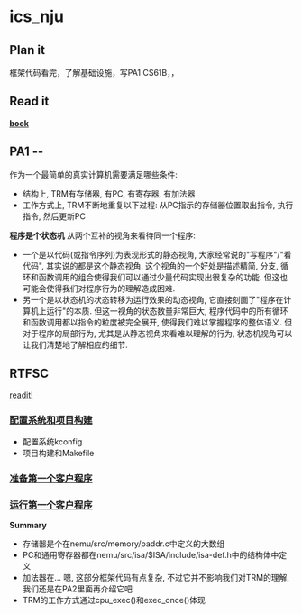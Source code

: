 # ics_nju
## Plan it
框架代码看完，了解基础设施，写PA1
CS61B，，   
## Read it
**[book](https://riscv.org/technical/specifications/)**


## PA1 --
作为一个最简单的真实计算机需要满足哪些条件:

* 结构上, TRM有存储器, 有PC, 有寄存器, 有加法器
* 工作方式上, TRM不断地重复以下过程: 从PC指示的存储器位置取出指令, 执行指令, 然后更新PC

**程序是个状态机**
从两个互补的视角来看待同一个程序:

* 一个是以代码(或指令序列)为表现形式的静态视角, 大家经常说的"写程序"/"看代码", 其实说的都是这个静态视角. 这个视角的一个好处是描述精简, 分支, 循环和函数调用的组合使得我们可以通过少量代码实现出很复杂的功能. 但这也可能会使得我们对程序行为的理解造成困难.
* 另一个是以状态机的状态转移为运行效果的动态视角, 它直接刻画了"程序在计算机上运行"的本质. 但这一视角的状态数量非常巨大, 程序代码中的所有循环和函数调用都以指令的粒度被完全展开, 使得我们难以掌握程序的整体语义. 但对于程序的局部行为, 尤其是从静态视角来看难以理解的行为, 状态机视角可以让我们清楚地了解相应的细节.

## RTFSC
[readit!](https://nju-projectn.github.io/ics-pa-gitbook/ics2022/1.3.html)

### [配置系统和项目构建](https://nju-projectn.github.io/ics-pa-gitbook/ics2022/1.3.html#%E9%85%8D%E7%BD%AE%E7%B3%BB%E7%BB%9F%E5%92%8C%E9%A1%B9%E7%9B%AE%E6%9E%84%E5%BB%BA)
* 配置系统kconfig
* 项目构建和Makefile

### [准备第一个客户程序](https://nju-projectn.github.io/ics-pa-gitbook/ics2022/1.3.html#%E5%87%86%E5%A4%87%E7%AC%AC%E4%B8%80%E4%B8%AA%E5%AE%A2%E6%88%B7%E7%A8%8B%E5%BA%8F)

### [运行第一个客户程序](https://nju-projectn.github.io/ics-pa-gitbook/ics2022/1.3.html#%E8%BF%90%E8%A1%8C%E7%AC%AC%E4%B8%80%E4%B8%AA%E5%AE%A2%E6%88%B7%E7%A8%8B%E5%BA%8F)
**Summary**
* 存储器是个在nemu/src/memory/paddr.c中定义的大数组
* PC和通用寄存器都在nemu/src/isa/$ISA/include/isa-def.h中的结构体中定义
* 加法器在... 嗯, 这部分框架代码有点复杂, 不过它并不影响我们对TRM的理解, 我们还是在PA2里面再介绍它吧
* TRM的工作方式通过cpu_exec()和exec_once()体现